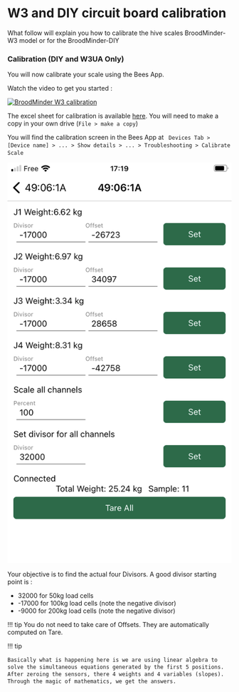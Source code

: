 # W3 and DIY circuit board calibration

What follow will explain you how to calibrate the hive scales BroodMinder-W3 model or for the BroodMinder-DIY


### Calibration (DIY and W3UA Only)

You will now calibrate your scale using the Bees App.

Watch the video to get you started :

[![BroodMinder W3 calibration](https://i3.ytimg.com/vi/g8QUoGfgbbw/maxresdefault.jpg)](https://youtu.be/g8QUoGfgbbw)

The excel sheet for calibration is available [here](https://docs.google.com/spreadsheets/d/1yNMxpkNxwFt1J_uJ8xHo6vfJbq1KBUc7IOpyQM6JVI4/edit).
You will need to make a copy in your own drive (`File > make a copy`)


You will find the calibration screen in the Bees App at ` Devices Tab > [Device name] > ... > Show details > ... > Troubleshooting > Calibrate Scale`

![Bapp Calibration](../assets/33_sensors_w3_assembly.assets/bapp_calibration.jpeg#smallImg)

Your objective is to find the actual four Divisors. A good divisor starting point is :

- 32000 for 50kg load cells
- -17000 for 100kg load cells (note the negative divisor)
- -9000 for 200kg load cells (note the negative divisor)

!!! tip
    You do not need to take care of Offsets. They are automatically computed on Tare.



!!! tip 
   
    Basically what is happening here is we are using linear algebra to solve the simultaneous equations generated by the first 5 positions. After zeroing the sensors, there 4 weights and 4 variables (slopes). Through the magic of mathematics, we get the answers.